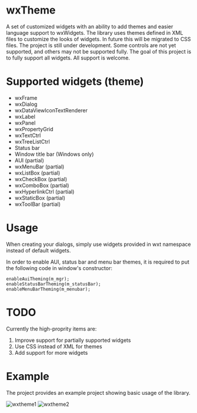 wxTheme
=====
A set of customized widgets with an ability to add themes and easier language support to wxWidgets.
The library uses themes defined in XML files to customize the looks of widgets. In future this will be migrated to CSS files.
The project is still under development. Some controls are not yet supported, and others may not be supported fully. The goal of this project is to fully support all widgets. All support is welcome.

Supported widgets (theme)
=====
- wxFrame
- wxDialog
- wxDataViewIconTextRenderer
- wxLabel
- wxPanel
- wxPropertyGrid
- wxTextCtrl
- wxTreeListCtrl
- Status bar
- Window title bar (Windows only)
- AUI (partial)
- wxMenuBar (partial)
- wxListBox (partial)
- wxCheckBox (partial)
- wxComboBox (partial)
- wxHyperlinkCtrl (partial)
- wxStaticBox (partial)
- wxToolBar (partial)

Usage
=====
When creating your dialogs, simply use widgets provided in wxt namespace instead of default widgets.

In order to enable AUI, status bar and menu bar themes, it is required to put the following code in window's constructor:

```
enableAuiTheming(m_mgr);
enableStatusBarTheming(m_statusBar);
enableMenuBarTheming(m_menubar);
```

TODO
=====
Currently the high-proprity items are:
1. Improve support for partially supported widgets
2. Use CSS instead of XML for themes
3. Add support for more widgets

Example
=====
The project provides an example project showing basic usage of the library.

![wxtheme1](https://github.com/user-attachments/assets/acb0f011-f313-49e9-beb9-9d830b0a04e8)
![wxtheme2](https://github.com/user-attachments/assets/f201c722-50b5-407d-8f09-cc1dd0baa7bb)

